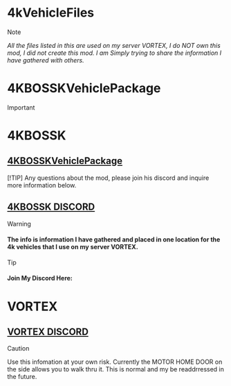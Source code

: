 # 4kVehicleFiles
> [!NOTE]
> _All the files listed in this are used on my server VORTEX, I do NOT own this mod, I did not create this mod. I am Simply trying to share the information I have gathered with others._

# 4KBOSSKVehiclePackage
>[!IMPORTANT]
># 4KBOSSK
> ## [4KBOSSKVehiclePackage](https://steamcommunity.com/sharedfiles/filedetails/?id=3387855369&searchtext=4kboos)
>[!TIP]
> Any questions about the mod, please join his discord and inquire more information below.
## [4KBOSSK DISCORD](https://discord.gg/U53MFkSCYb)

> [!WARNING]
> #### The info is information I have gathered and placed in one location for the 4k vehicles that I use on my server VORTEX.

> [!TIP]
> #### Join My Discord Here:
# VORTEX
## [VORTEX DISCORD](https://discord.gg/HYZXB2fWZ2)



>[!CAUTION]
> Use this infomation at your own risk.
> Currently the MOTOR HOME DOOR on the side allows you to walk thru it. This is normal and my be readdrressed in the future.
